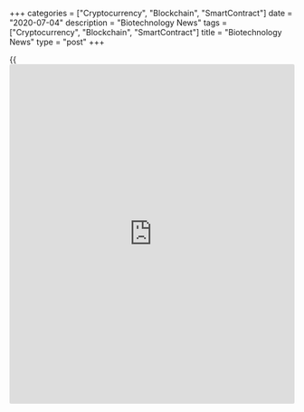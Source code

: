 +++
categories = ["Cryptocurrency", "Blockchain", "SmartContract"]
date = "2020-07-04"
description = "Biotechnology News"
tags = ["Cryptocurrency", "Blockchain", "SmartContract"]
title = "Biotechnology News"
type = "post"
+++

{{<iframe id="large-banner" src="https://www.bounty.group/#slide=20.0" width="100%" height="600" scrolling="no" style="border: 0px solid rgb(216, 221, 230); border-radius: 3px;">}}

![listeriaconcerns july01][1]

Garland Ventures Ltd is recalling Five Cheese Stuffed Shells citing
possible presence of Listeria monocytogenes, the U.S. Food and Drug
Administration said in a statement. The recall involves 1095 cases of
Five Cheese Stuffed Shells trays that was distributed across the nation
in limited number of retail stores.

![norpac july01][2]

Norpac Fisheries Export is recalling shrimp poke citing potential to be
contaminated with Listeria monocytogenes, the U.S. Food and Drug
Administration said in a statement.The recall involves all fresh shrimp
poke distributed between May 11 and June 25 in the Hawaiian Island. The
product was supplied on The Big Island, Maui, Oahu, and Kauai through
its retail customers, specifically Safeway Stores

![saniderm june30][3]

UVT, Inc. recalled 38,830 liters of Saniderm Advanced Hand Sanitizer
following a warning by the U.S. Food and Drug Administration about the
potential presence of undeclared Methanol, a toxic chemical. The FDA
last week urged consumers not to use any hand sanitizer products made by
Mexico-based Eskbiochem SA de CV.

![ttdeye june25][4]

Chengdu Ai Qin E-commerce Co., Ltd has recalled 1362 pairs of TTDeye
Brand colored [contact](https://www.playgroundfx.com/contact/) lenses, which were found to be distributed without
FDA clearance and may pose a threat to health, the U.S. Food and Drug
Administration said in a statement.

   1. cdn.rtt[news](https://www.letsplayfx.com/blog/forex-news-website/).com/articleimages/ustopstories/2020/july/listeriaconcerns-july01.jpg (listeriaconcerns july01)
   2. cdn.rtt[news](https://www.letsplayfx.com/blog/forex-news-website/).com/articleimages/ustopstories/2020/july/norpac-july01.jpg (norpac july01)
   3. cdn.rtt[news](https://www.letsplayfx.com/blog/forex-news-website/).com/articleimages/ustopstories/2020/june/saniderm-june30.jpg (saniderm june30)
   4. cdn.rtt[news](https://www.letsplayfx.com/blog/forex-news-website/).com/articleimages/ustopstories/2020/june/ttdeye-june25.jpg (ttdeye june25)